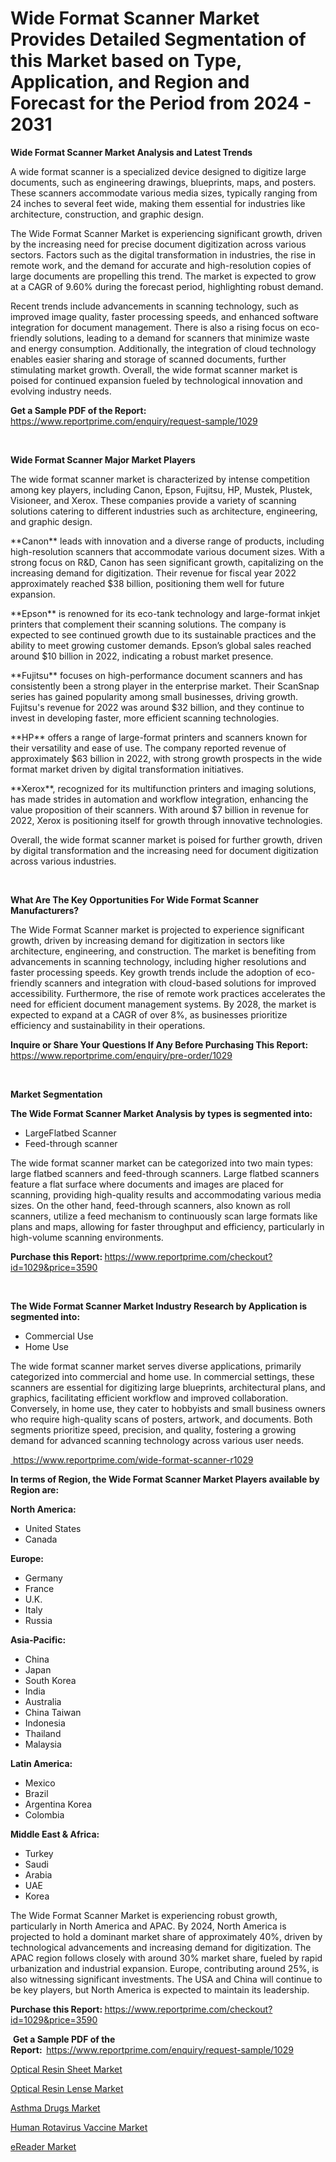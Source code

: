 <p><h1>Wide Format Scanner Market Provides Detailed Segmentation of this Market based on Type, Application, and Region and Forecast for the Period from 2024 - 2031</h1></p><p><strong>Wide Format Scanner Market Analysis and Latest Trends</strong></p>
<p><p>A wide format scanner is a specialized device designed to digitize large documents, such as engineering drawings, blueprints, maps, and posters. These scanners accommodate various media sizes, typically ranging from 24 inches to several feet wide, making them essential for industries like architecture, construction, and graphic design. </p><p>The Wide Format Scanner Market is experiencing significant growth, driven by the increasing need for precise document digitization across various sectors. Factors such as the digital transformation in industries, the rise in remote work, and the demand for accurate and high-resolution copies of large documents are propelling this trend. The market is expected to grow at a CAGR of 9.60% during the forecast period, highlighting robust demand. </p><p>Recent trends include advancements in scanning technology, such as improved image quality, faster processing speeds, and enhanced software integration for document management. There is also a rising focus on eco-friendly solutions, leading to a demand for scanners that minimize waste and energy consumption. Additionally, the integration of cloud technology enables easier sharing and storage of scanned documents, further stimulating market growth. Overall, the wide format scanner market is poised for continued expansion fueled by technological innovation and evolving industry needs.</p></p>
<p><strong>Get a Sample PDF of the Report:&nbsp;</strong> <a href="https://www.reportprime.com/enquiry/request-sample/1029">https://www.reportprime.com/enquiry/request-sample/1029</a></p>
<p>&nbsp;</p>
<p><strong>Wide Format Scanner Major Market Players</strong></p>
<p><p>The wide format scanner market is characterized by intense competition among key players, including Canon, Epson, Fujitsu, HP, Mustek, Plustek, Visioneer, and Xerox. These companies provide a variety of scanning solutions catering to different industries such as architecture, engineering, and graphic design.</p><p>**Canon** leads with innovation and a diverse range of products, including high-resolution scanners that accommodate various document sizes. With a strong focus on R&D, Canon has seen significant growth, capitalizing on the increasing demand for digitization. Their revenue for fiscal year 2022 approximately reached $38 billion, positioning them well for future expansion.</p><p>**Epson** is renowned for its eco-tank technology and large-format inkjet printers that complement their scanning solutions. The company is expected to see continued growth due to its sustainable practices and the ability to meet growing customer demands. Epson’s global sales reached around $10 billion in 2022, indicating a robust market presence.</p><p>**Fujitsu** focuses on high-performance document scanners and has consistently been a strong player in the enterprise market. Their ScanSnap series has gained popularity among small businesses, driving growth. Fujitsu's revenue for 2022 was around $32 billion, and they continue to invest in developing faster, more efficient scanning technologies.</p><p>**HP** offers a range of large-format printers and scanners known for their versatility and ease of use. The company reported revenue of approximately $63 billion in 2022, with strong growth prospects in the wide format market driven by digital transformation initiatives.</p><p>**Xerox**, recognized for its multifunction printers and imaging solutions, has made strides in automation and workflow integration, enhancing the value proposition of their scanners. With around $7 billion in revenue for 2022, Xerox is positioning itself for growth through innovative technologies.</p><p>Overall, the wide format scanner market is poised for further growth, driven by digital transformation and the increasing need for document digitization across various industries.</p></p>
<p>&nbsp;</p>
<p><strong>What Are The Key Opportunities For Wide Format Scanner Manufacturers?</strong></p>
<p><p>The Wide Format Scanner market is projected to experience significant growth, driven by increasing demand for digitization in sectors like architecture, engineering, and construction. The market is benefiting from advancements in scanning technology, including higher resolutions and faster processing speeds. Key growth trends include the adoption of eco-friendly scanners and integration with cloud-based solutions for improved accessibility. Furthermore, the rise of remote work practices accelerates the need for efficient document management systems. By 2028, the market is expected to expand at a CAGR of over 8%, as businesses prioritize efficiency and sustainability in their operations.</p></p>
<p><strong>Inquire or Share Your Questions If Any Before Purchasing This Report:</strong> <a href="https://www.reportprime.com/enquiry/pre-order/1029">https://www.reportprime.com/enquiry/pre-order/1029</a></p>
<p>&nbsp;</p>
<p><strong>Market Segmentation</strong></p>
<p><strong>The Wide Format Scanner Market Analysis by types is segmented into:</strong></p>
<p><ul><li>LargeFlatbed Scanner</li><li>Feed-through scanner</li></ul></p>
<p><p>The wide format scanner market can be categorized into two main types: large flatbed scanners and feed-through scanners. Large flatbed scanners feature a flat surface where documents and images are placed for scanning, providing high-quality results and accommodating various media sizes. On the other hand, feed-through scanners, also known as roll scanners, utilize a feed mechanism to continuously scan large formats like plans and maps, allowing for faster throughput and efficiency, particularly in high-volume scanning environments.</p></p>
<p><strong>Purchase this Report:&nbsp;</strong><a href="https://www.reportprime.com/checkout?id=1029&price=3590">https://www.reportprime.com/checkout?id=1029&price=3590</a></p>
<p>&nbsp;</p>
<p><strong>The Wide Format Scanner Market Industry Research by Application is segmented into:</strong></p>
<p><ul><li>Commercial Use</li><li>Home Use</li></ul></p>
<p><p>The wide format scanner market serves diverse applications, primarily categorized into commercial and home use. In commercial settings, these scanners are essential for digitizing large blueprints, architectural plans, and graphics, facilitating efficient workflow and improved collaboration. Conversely, in home use, they cater to hobbyists and small business owners who require high-quality scans of posters, artwork, and documents. Both segments prioritize speed, precision, and quality, fostering a growing demand for advanced scanning technology across various user needs.</p></p>
<p><a href="https://www.reportprime.com/wide-format-scanner-r1029">&nbsp;https://www.reportprime.com/wide-format-scanner-r1029</a></p>
<p><strong>In terms of Region, the Wide Format Scanner Market Players available by Region are:</strong></p>
<p>
    <p> <strong> North America: </strong>
        <ul>
            <li>United States</li>
            <li>Canada</li>
        </ul>
        </p> 
    <p> <strong> Europe: </strong>
        <ul>
            <li>Germany</li>
            <li>France</li>
            <li>U.K.</li>
            <li>Italy</li>
            <li>Russia</li>
        </ul>
        </p> 
    <p> <strong> Asia-Pacific: </strong>
        <ul>
            <li>China</li>
            <li>Japan</li>
            <li>South Korea</li>
            <li>India</li>
            <li>Australia</li>
            <li>China Taiwan</li>
            <li>Indonesia</li>
            <li>Thailand</li>
            <li>Malaysia</li>
        </ul>
        </p> 
    <p> <strong> Latin America: </strong>
        <ul>
            <li>Mexico</li>
            <li>Brazil</li>
            <li>Argentina Korea</li>
            <li>Colombia</li>
        </ul>
        </p> 
    <p> <strong> Middle East & Africa: </strong>
        <ul>
            <li>Turkey</li>
            <li>Saudi</li>
            <li>Arabia</li>
            <li>UAE</li>
            <li>Korea</li>
        </ul>
    </p>
    </p>
<p><p>The Wide Format Scanner Market is experiencing robust growth, particularly in North America and APAC. By 2024, North America is projected to hold a dominant market share of approximately 40%, driven by technological advancements and increasing demand for digitization. The APAC region follows closely with around 30% market share, fueled by rapid urbanization and industrial expansion. Europe, contributing around 25%, is also witnessing significant investments. The USA and China will continue to be key players, but North America is expected to maintain its leadership.</p></p>
<p><strong>Purchase this Report: </strong><a href="https://www.reportprime.com/checkout?id=1029&price=3590">https://www.reportprime.com/checkout?id=1029&price=3590</a></p>
<p>&nbsp;<strong>Get a Sample PDF of the Report:&nbsp;&nbsp;</strong><a href="https://www.reportprime.com/enquiry/request-sample/1029">https://www.reportprime.com/enquiry/request-sample/1029</a></p>
<p><strong></strong></p>
<p><p><a href="https://issuu.com/reportprime-2/docs/optical-resin-sheet-market-size-203_b5b9c94caca127">Optical Resin Sheet Market</a></p><p><a href="https://issuu.com/reportprime-2/docs/optical-resin-lense-market-size-203_53787d93ad94a2">Optical Resin Lense Market</a></p><p><a href="https://medium.com/@colin.arnold9078/future-insights-into-the-asthma-drugs-market-trends-and-regional-analysis-for-the-year-2024-2031-e05cb0c7ead1">Asthma Drugs Market</a></p><p><a href="https://medium.com/@colin.arnold9078/human-rotavirus-vaccine-market-industry-trends-and-forecast-for-period-from-2024-to-2031-c7881412e28b">Human Rotavirus Vaccine Market</a></p><p><a href="https://www.linkedin.com/pulse/ereader-industry-forecast-market-shifts-strategic-imperatives-fjchf?trackingId=3PcqvUCTQzu92AdKWeq8xg%3D%3D">eReader Market</a></p></p>